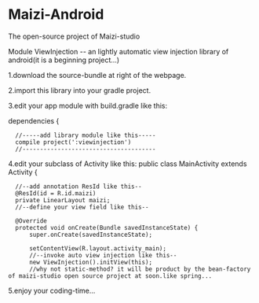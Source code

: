 # Maizi-Android
The open-source project of Maizi-studio

Module ViewInjection -- an lightly automatic view injection library of android(it is a beginning project...)

  1.download the source-bundle at right of the webpage.

  2.import this library into your gradle project.

  3.edit your app module with build.gradle like this:

  dependencies {

      //-----add library module like this-----
      compile project(':viewinjection')
      //--------------------------------------

  4.edit your subclass of Activity like this:
  public class MainActivity extends Activity {

      //--add annotation ResId like this--
      @ResId(id = R.id.maizi)
      private LinearLayout maizi;
      //--define your view field like this--

      @Override
      protected void onCreate(Bundle savedInstanceState) {
          super.onCreate(savedInstanceState);

          setContentView(R.layout.activity_main);
          //--invoke auto view injection like this--
          new ViewInjection().initView(this);
          //why not static-method? it will be product by the bean-factory of maizi-studio open source project at soon.like spring...

  5.enjoy your coding-time...
